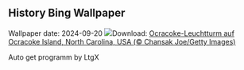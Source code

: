 ## History Bing Wallpaper
Wallpaper date: 2024-09-20
![](https://www.bing.com/th?id=OHR.OcracokeLight_DE-DE4329523097_UHD.jpg&w=1000)Download: [Ocracoke-Leuchtturm auf Ocracoke Island, North Carolina, USA (© Chansak Joe/Getty Images)](https://www.bing.com/th?id=OHR.OcracokeLight_DE-DE4329523097_UHD.jpg)

Auto get programm by LtgX
